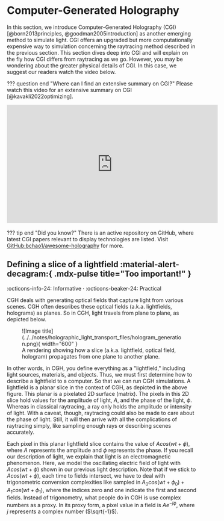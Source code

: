 # Computer-Generated Holography


In this section, we introduce Computer-Generated Holography (CGI) [@born2013principles, @goodman2005introduction] as another emerging method to simulate light.
CGI offers an upgraded but more computationally expensive way to simulation concerning the raytracing method described in the previous section.
This section dives deep into CGI and will explain on the fly how CGI differs from raytracing as we go.
However, you may be wondering about the greater physical details of CGI.
In this case, we suggest our readers watch the video below.


??? question end "Where can I find an extensive summary on CGI?"
    Please watch this video for an extensive summary on CGI [@kavakli2022optimizing].
    <center> <iframe width="560" height="315" src="https://www.youtube.com/embed/z_AtSgct6_I" title="YouTube video player" frameborder="0" allow="accelerometer; autoplay; clipboard-write; encrypted-media; gyroscope; picture-in-picture; web-share" allowfullscreen></iframe> </center>


??? tip end "Did you know?"
    There is an active repository on GitHub, where latest CGI papers relevant to display technologies are listed.
    Visit [GitHub:bchao1/awesome-holography](https://github.com/bchao1/awesome-holography) for more.


## Defining a slice of a lightfield :material-alert-decagram:{ .mdx-pulse title="Too important!" }


:octicons-info-24: Informative ·
:octicons-beaker-24: Practical


CGH deals with generating optical fields that capture light from various scenes.
CGH often describes these optical fields (a.k.a. lightfields, holograms) as planes.
So in CGH, light travels from plane to plane, as depicted below.


<figure markdown>
  ![Image title](../../notes/holographic_light_transport_files/hologram_generation.png){ width="600" }
  <figcaption>A rendering showing how a slice (a.k.a. lightfield, optical field, hologram) propagates from one plane to another plane.</figcaption>
</figure>


In other words, in CGH, you define everything as a "lightfield," including light sources, materials, and objects.
Thus, we must first determine how to describe a lightfield to a computer.
So that we can run CGH simulations.
A lightfield is a planar slice in the context of CGH, as depicted in the above figure.
This planar is a pixelated 2D surface (matrix).
The pixels in this 2D slice hold values for the amplitude of light, $A$, and the phase of the light, $\phi$.
Whereas in classical raytracing, a ray only holds the amplitude or intensity of light.
With a caveat, though, raytracing could also be made to care about the phase of light. 
Still, it will then arrive with all the complications of raytracing simply, like sampling enough rays or describing scenes accurately.


Each pixel in this planar lightfield slice contains the value of $A cos(wt + \phi)$, where $A$ represents the amplitude and $\phi$ represents the phase.
If you recall our description of light, we explain that light is an electromagnetic phenomenon. Here, we model the oscillating electric field of light with $A cos(wt + \phi)$ shown in our previous light description.
Note that if we stick to $A cos(wt + \phi)$, each time to fields intersect, we have to deal with trigonometric conversion complexities like sampled in $A_0 cos(wt + \phi_0) + A_1 cos(wt + \phi_1)$, where the indices zero and one indicate the first and second fields.
Instead of trigonometry, what people do in CGH is use complex numbers as a proxy.
In its proxy form, a pixel value in a field is $A e^{-j \phi}$, where $j$ represents a complex number ($\sqrt{-1}$).
